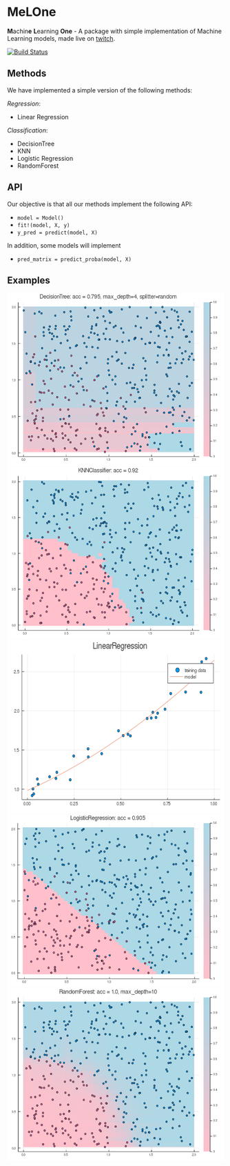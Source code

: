 # MeLOne

**M**achin**e** **L**earning **One** - A package with simple implementation of Machine Learning models, made live on [twitch](https://twitch.tv/abelsiqueira).

[![Build Status](https://travis-ci.org/CiDAMO/MeLOne.jl.svg?branch=master)](https://travis-ci.org/CiDAMO/MeLOne.jl)

## Methods

We have implemented a simple version of the following methods:

*Regression*:
- Linear Regression

*Classification*:
- DecisionTree
- KNN
- Logistic Regression
- RandomForest

## API

Our objective is that all our methods implement the following API:

- `model = Model()`
- `fit!(model, X, y)`
- `y_pred = predict(model, X)`

In addition, some models will implement

- `pred_matrix = predict_proba(model, X)`

## Examples

<img src="example/decision-tree-8.png" height="400">
<img src="example/knnclassifier.png" height="400">
<img src="example/linear-regression.png" height="400">
<img src="example/logistic-regression.png" height="400">
<img src="example/random-forest-5.png" height="400">
